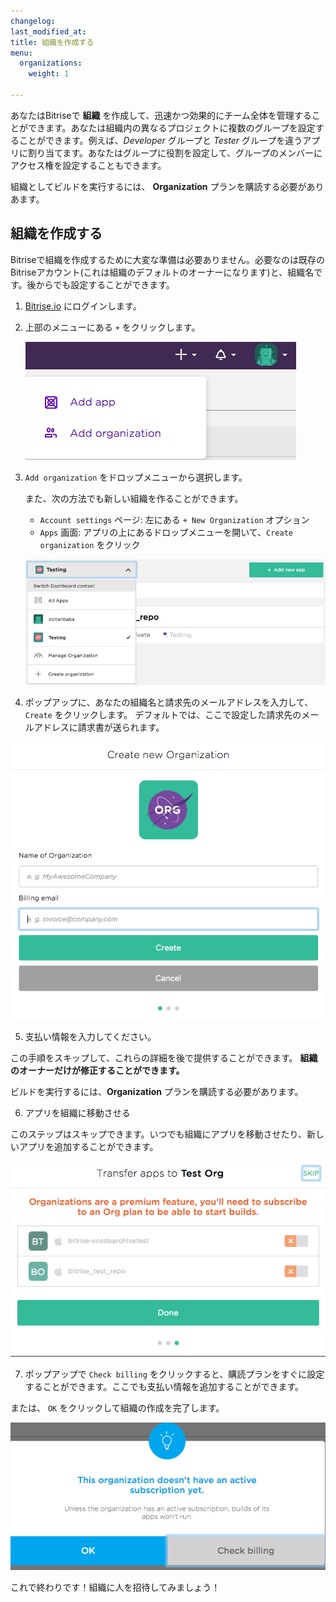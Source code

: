 ```yaml
---
changelog: 
last_modified_at: 
title: 組織を作成する
menu:
  organizations:
    weight: 1

---
```

あなたはBitriseで **組織** を作成して、迅速かつ効果的にチーム全体を管理することができます。あなたは組織内の異なるプロジェクトに複数のグループを設定することができます。例えば、_Developer_ グループと _Tester_ グループを違うアプリに割り当てます。あなたはグループに役割を設定して、グループのメンバーにアクセス権を設定することもできます。

組織としてビルドを実行するには、 **Organization** プランを購読する必要がありあます。

## 組織を作成する

Bitriseで組織を作成するために大変な準備は必要ありません。必要なのは既存のBitriseアカウント(これは組織のデフォルトのオーナーになります)と、組織名です。後からでも設定することができます。

1. [Bitrise.io](https://www.bitrise.io) にログインします。
2. 上部のメニューにある `+` をクリックします。

   ![Screenshot](/img/team-management/organization/add-org.png)

3. `Add organization` をドロップメニューから選択します。

   また、次の方法でも新しい組織を作ることができます。
   * `Account settings` ページ: 左にある `+ New Organization` オプション
   * `Apps` 画面: アプリの上にあるドロップメニューを開いて、`Create organization` をクリック

   ![Screenshot](/img/team-management/organization/add-org-apps.png)

4. ポップアップに、あなたの組織名と請求先のメールアドレスを入力して、 `Create` をクリックします。 デフォルトでは、ここで設定した請求先のメールアドレスに請求書が送られます。

![Screenshot](/img/team-management/organization/name-email-org.png)

5. 支払い情報を入力してください。

この手順をスキップして、これらの詳細を後で提供することができます。 **組織のオーナーだけが修正することができます。**

ビルドを実行するには、**Organization** プランを購読する必要があります。

6. アプリを組織に移動させる

このステップはスキップできます。いつでも組織にアプリを移動させたり、新しいアプリを追加することができます。

![Screenshot](/img/team-management/organization/transfer-apps-creation.png)

7. ポップアップで `Check billing` をクリックすると、購読プランをすぐに設定することができます。ここでも支払い情報を追加することができます。

または、 `OK` をクリックして組織の作成を完了します。

![Screenshot](/img/team-management/organization/no-active-sub-yet.png)

これで終わりです！組織に人を招待してみましょう！